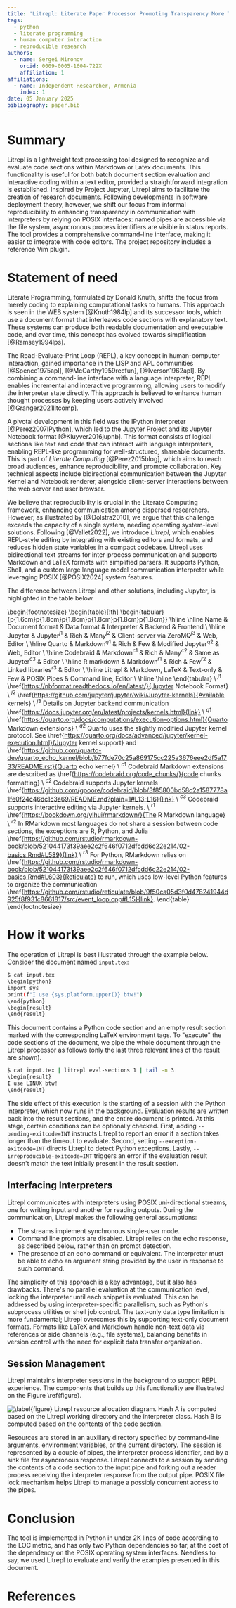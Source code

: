 ```yaml
---
title: 'Litrepl: Literate Paper Processor Promoting Transparency More Than Reproducibility'
tags:
  - python
  - literate programming
  - human computer interaction
  - reproducible research
authors:
  - name: Sergei Mironov
    orcid: 0009-0005-1604-722X
    affiliation: 1
affiliations:
  - name: Independent Researcher, Armenia
    index: 1
date: 05 January 2025
bibliography: paper.bib
---
```


# Summary

Litrepl is a lightweight text processing tool designed to recognize and evaluate
code sections within Markdown or Latex documents. This functionality is useful
for both batch document section evaluation and interactive coding within a text
editor, provided a straightforward integration is established.  Inspired by
Project Jupyter, Litrepl aims to facilitate the creation of research documents.
Following developments in software deployment theory, however, we shift our
focus from informal reproducibility to enhancing transparency in communication
with interpreters by relying on POSIX interfaces: named pipes are accessible via
the file system, asyncronous process identifiers are visible in status reports.
The tool provides a comprehensive command-line interface, making it easier to
integrate with code editors. The project repository includes a reference Vim
plugin.

# Statement of need

Literate Programming, formulated by Donald Knuth, shifts the focus from merely
coding to explaining computational tasks to humans. This approach is seen in the
WEB system [@Knuth1984lp] and its successor tools, which use a document format
that interleaves code sections with explanatory text. These systems can produce
both readable documentation and executable code, and over time, this concept has
evolved towards simplification [@Ramsey1994lps].

The Read-Evaluate-Print Loop (REPL), a key concept in human-computer
interaction, gained importance in the LISP and APL communities [@Spence1975apl],
[@McCarthy1959recfun], [@Iverson1962apl]. By combining a command-line interface
with a language interpreter, REPL enables incremental and interactive
programming, allowing users to modify the interpreter state directly. This
approach is believed to enhance human thought processes by keeping users
actively involved [@Granger2021litcomp].

A pivotal development in this field was the IPython interpreter
[@Perez2007IPython], which led to the Jupyter Project and its Jupyter Notebook
format [@Kluyver2016jupnb]. This format consists of logical sections like text
and code that can interact with language interpreters, enabling REPL-like
programming for well-structured, shareable documents. This is part of *Literate
Computing* [@Perez2015blog], which aims to reach broad audiences, enhance
reproducibility, and promote collaboration. Key technical aspects include
bidirectional communication between the Jupyter Kernel and Notebook renderer,
alongside client-server interactions between the web server and user browser.

We believe that reproducibility is crucial in the Literate Computing framework,
enhancing communication among dispersed researchers. However, as illustrated by
[@Dolstra2010], we argue that this challenge exceeds the capacity of a single
system, needing operating system-level solutions. Following [@Vallet2022], we
introduce *Litrepl*, which enables REPL-style editing by integrating with existing
editors and formats, and reduces hidden state variables in a compact codebase.
Litrepl uses bidirectional text streams for inter-process communication and
supports Markdown and LaTeX formats with simplified parsers. It supports Python,
Shell, and a custom large language model communication interpreter while
leveraging POSIX [@POSIX2024] system features.

The difference between Litrepl and other solutions, including Jupyter, is
highlighted in the table below.

\begin{footnotesize}
\begin{table}[!th]
    \begin{tabular}{p{1.6cm}p{1.8cm}p{1.8cm}p{1.8cm}p{1.8cm}p{1.8cm}}
        \hline
        \hline
        Name & Document format & Data format & Interpreter & Backend & Frontend \\
        \hline
        Jupyter & Jupyter$^{j1}$ & Rich & Many$^{j2}$ & Client-server via ZeroMQ$^{j3}$ & Web, Editor \\
        \hline
        Quarto & Markdown$^{q1}$ & Rich & Few & Modified Jupyter$^{q2}$ & Web, Editor \\
        \hline
        Codebraid & Markdown$^{c1}$ & Rich & Many$^{c2}$ & Same as Jupyter$^{c3}$ & Editor \\
        \hline
        R markdown & Markdown$^{r1}$ & Rich & Few$^{r2}$ & Linked libraries$^{r3}$ & Editor \\
        \hline
        Litrepl & Markdown, LaTeX & Text-only & Few & POSIX Pipes & Command line, Editor \\
        \hline
        \hline
    \end{tabular} \\
    $^{j1}$ \href{https://nbformat.readthedocs.io/en/latest/}{Jupyter Notebook Format} \\
    $^{j2}$ \href{https://github.com/jupyter/jupyter/wiki/Jupyter-kernels}{Available kernels} \\
    $^{j3}$ Details on Jupyter backend communication \href{https://docs.jupyter.org/en/latest/projects/kernels.html}{link} \\
    $^{q1}$ \href{https://quarto.org/docs/computations/execution-options.html}{Quarto Markdown extensions} \\
    $^{q2}$ Quarto uses the slightly modified Jupyter kernel protocol.
      See \href{https://quarto.org/docs/advanced/jupyter/kernel-execution.html}{Jupyter kernel support}
      and
      \href{https://github.com/quarto-dev/quarto_echo_kernel/blob/b77fde70c25a869175cc225a3676eee2df5a1733/README.rst}{Quarto echo kernel} \\
    $^{c1}$ Codebraid Markdown extensions are described as
      \href{https://codebraid.org/code_chunks/}{code chunks formatting} \\
    $^{c2}$ Codebraid supports Jupyter kernels
      \href{https://github.com/gpoore/codebraid/blob/3f85800bd58c2a1587778a1fe0f24c46dc1c3a69/README.md?plain=1#L13-L16}{link} \\
    $^{c3}$ Codebraid supports interactive editing via Jupyter kernels. \\
    $^{r1}$ \href{https://bookdown.org/yihui/rmarkdown/}{The R Markdown language} \\
    $^{r2}$ In RMarkdown most languages do not share a session between code sections,
      the exceptions are R, Python, and Julia
      \href{https://github.com/rstudio/rmarkdown-book/blob/521044173f39aee2c2f646f0712dfcdd6c22e214/02-basics.Rmd#L589}{link} \\
    $^{r3}$ For Python, RMarkdown relies on
      \href{https://github.com/rstudio/rmarkdown-book/blob/521044173f39aee2c2f646f0712dfcdd6c22e214/02-basics.Rmd#L603}{Reticulate}
      to run, which uses low-level Python features to organize the communication
      \href{https://github.com/rstudio/reticulate/blob/9f50ca05d3f0d478241944d925f8f931c8661817/src/event_loop.cpp#L15}{link}.
\end{table}
\end{footnotesize}

# How it works

The operation of Litrepl is best illustrated through the example below. Consider
the document named `input.tex`:

<!--
``` sh
echo '~~~ sh'
echo '$ cat input.tex'
cat input.tex
echo '~~~'
```
-->
<!--result-->
~~~ sh
$ cat input.tex
\begin{python}
import sys
print(f"I use {sys.platform.upper()} btw!")
\end{python}
\begin{result}
\end{result}
~~~
<!--noresult-->

This document contains a Python code section and an empty result section marked
with the corresponding LaTeX environment tags. To "execute" the code sections of
the document, we pipe the whole document through the Litrepl processor as
follows (only the last three relevant lines of the result are shown).

<!--
``` sh
echo '~~~ sh'
echo '$ cat input.tex | litrepl eval-sections 1 | tail -n 3'
echo "sys.platform='linux'" | litrepl repl python >/dev/null
cat input.tex | litrepl | tail -n 3
echo '~~~'
```
-->
<!--result-->
~~~ sh
$ cat input.tex | litrepl eval-sections 1 | tail -n 3
\begin{result}
I use LINUX btw!
\end{result}
~~~
<!--noresult-->

The side effect of this execution is the starting of a session with the Python
interpreter, which now runs in the background. Evaluation results are written
back into the result sections, and the entire document is printed. At this
stage, certain conditions can be optionally checked. First, adding
`--pending-exitcode=INT` instructs Litrepl to report an error if a section takes
longer than the timeout to evaluate. Second, setting `--exception-exitcode=INT`
directs Litrepl to detect Python exceptions. Lastly,
`--irreproducible-exitcode=INT` triggers an error if the evaluation result
doesn't match the text initially present in the result section.

## Interfacing Interpreters

Litrepl communicates with interpreters using POSIX uni-directional streams, one
for writing input and another for reading outputs. During the communication,
Litrepl makes the following general assumptions:

* The streams implement synchronous single-user mode.
* Command line prompts are disabled. Litrepl relies on the echo response, as
  described below, rather than on prompt detection.
* The presence of an echo command or equivalent. The interpreter must be able to
  echo an argument string provided by the user in response to such command.

The simplicity of this approach is a key advantage, but it also has drawbacks.
There's no parallel evaluation at the communication level, locking the
interpreter until each snippet is evaluated. This can be addressed by using
interpreter-specific parallelism, such as Python's subprocess utilities or shell
job control. The text-only data type limitation is more fundamental; Litrepl
overcomes this by supporting text-only document formats. Formats like LaTeX and
Markdown handle non-text data via references or side channels (e.g., file
systems), balancing benefits in version control with the need for explicit data
transfer organization.

## Session Management

Litrepl maintains interpreter sessions in the background to support REPL
experience. The components that builds up this functionality are illustrated on
the Figure \ref{figure}.

![\label{figure} Litrepl resource allocation diagram. Hash **A** is computed based on the Litrepl working directory and the interpreter class. Hash **B** is computed based on the contents of the code section.](./pic.png)

Resources are stored in an auxiliary directory specified by command-line
arguments, environment variables, or the current directory.  The session is
represented by a couple of pipes, the interpreter process identifier, and by a
sink file for asyncronous response. Litrepl connects to a session by sending the
contents of a code section to the input pipe and forking out a reader process
receiving the interpreter response from the output pipe. POSIX file lock
mechanism helps Litrepl to manage a possibly concurrent access to the pipes.

# Conclusion

The tool is implemented in Python in under 2K lines of code according to the LOC
metric, and has only two Python dependencies so far, at the cost of the
dependency on the POSIX operating system interfaces. Needless to say, we used
Litrepl to evaluate and verify the examples presented in this document.

# References

